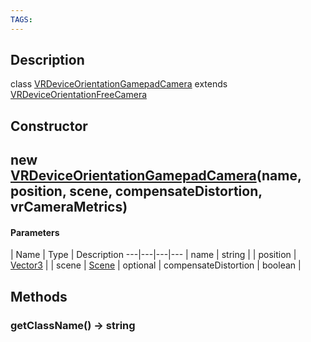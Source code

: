 ```yaml
---
TAGS:
---
```

## Description

class [VRDeviceOrientationGamepadCamera](/classes/3.0/VRDeviceOrientationGamepadCamera) extends [VRDeviceOrientationFreeCamera](/classes/3.0/VRDeviceOrientationFreeCamera)



## Constructor

## new [VRDeviceOrientationGamepadCamera](/classes/3.0/VRDeviceOrientationGamepadCamera)(name, position, scene, compensateDistortion, vrCameraMetrics)



#### Parameters
 | Name | Type | Description
---|---|---|---
 | name | string | 
 | position | [Vector3](/classes/3.0/Vector3) | 
 | scene | [Scene](/classes/3.0/Scene) | 
optional | compensateDistortion | boolean | 
## Methods

### getClassName() &rarr; string


